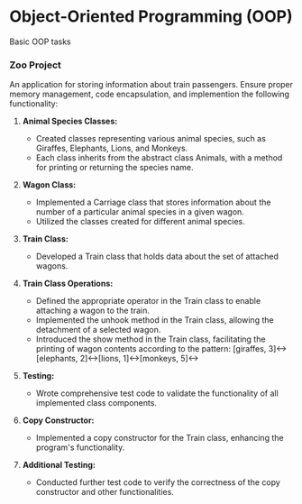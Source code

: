# Object-Oriented Programming (OOP)
Basic OOP tasks

### Zoo Project
An application for storing information about train passengers. Ensure proper memory management, code encapsulation, and implemention the following functionality:

1. **Animal Species Classes:**
   - Created classes representing various animal species, such as Giraffes, Elephants, Lions, and Monkeys.
   - Each class inherits from the abstract class Animals, with a method for printing or returning the species name.

2. **Wagon Class:**
   - Implemented a Carriage class that stores information about the number of a particular animal species in a given wagon.
   - Utilized the classes created for different animal species.

3. **Train Class:**
   - Developed a Train class that holds data about the set of attached wagons.

4. **Train Class Operations:**
   - Defined the appropriate operator in the Train class to enable attaching a wagon to the train.
   - Implemented the unhook method in the Train class, allowing the detachment of a selected wagon.
   - Introduced the show method in the Train class, facilitating the printing of wagon contents according to the pattern: [giraffes, 3]<->[elephants, 2]<->[lions, 1]<->[monkeys, 5]<->

5. **Testing:**
   - Wrote comprehensive test code to validate the functionality of all implemented class components.

6. **Copy Constructor:**
   - Implemented a copy constructor for the Train class, enhancing the program's functionality.

7. **Additional Testing:**
   - Conducted further test code to verify the correctness of the copy constructor and other functionalities.
